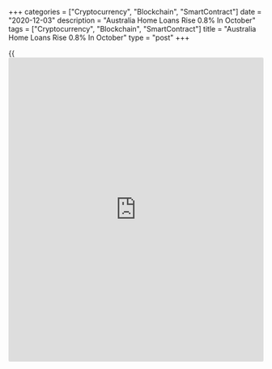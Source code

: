+++
categories = ["Cryptocurrency", "Blockchain", "SmartContract"]
date = "2020-12-03"
description = "Australia Home Loans Rise 0.8% In October"
tags = ["Cryptocurrency", "Blockchain", "SmartContract"]
title = "Australia Home Loans Rise 0.8% In October"
type = "post"
+++

{{<iframe id="large-banner" src="https://www.bounty.group/#slide=28.0" width="100%" height="600" scrolling="no" style="border: 0px solid rgb(216, 221, 230); border-radius: 3px;">}}

The value of owner-occupied home loans issued in Australia was up a
seasonally adjusted 0.8 percent on month in October, the Australian
Bureau of Statistics said on Thursday - coming in at A$17.39 billion.

That follows the 6.0 percent jump in September.

Investment lending added 0.3 percent on month to A$5.29 billion, while
overall housing loans were up 0.7 percent on month to A$22.68 billion.

On a yearly basis, overall loans rose 23.3 percent, owner-occupied loans
surged 31.2 percent and investment lending added 2.8 percent.

For comments and feedback [contact](https://www.playgroundfx.com/contact/): editorial@rtt[news](https://www.letsplayfx.com/blog/forex-news-website/).com

[Economic News][1]

 **What parts of the world are seeing the best (and worst) economic
performances lately? Click[here][2] to check out our [Econ Scorecard][2]
and find out! See up-to-the-moment [ranking](https://www.playgroundfx.com/blog/crypto-exchange-ranking/)s for the best and worst
performers in [GDP][3], [unemployment rate][4], [inflation][5] and much
more.**

   1. www.rtt[news](https://www.letsplayfx.com/blog/forex-news-website/).com/Content/EconomicNews.aspx
   2. www.rtt[news](https://www.letsplayfx.com/blog/forex-news-website/).com/economic-scorecard/world-rank/PPI/highest-performance.aspx
   3. www.rtt[news](https://www.letsplayfx.com/blog/forex-news-website/).com/economic-scorecard/world-rank/GDP/highest-performance.aspx
   4. www.rtt[news](https://www.letsplayfx.com/blog/forex-news-website/).com/economic-scorecard/world-rank/unemployment-rate/lowest-performance.aspx
   5. www.rtt[news](https://www.letsplayfx.com/blog/forex-news-website/).com/economic-scorecard/world-rank/CPI/highest-performance.aspx